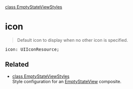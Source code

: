 [class EmptyStateViewStyles](EmptyStateViewStyles.md)

# icon

> Default icon to display when no other icon is specified.

<pre class="docgen_signature">icon: UIIconResource;</pre>

## Related

- [<!--{ref:class}-->class EmptyStateViewStyles](EmptyStateViewStyles.md) \
    Style configuration for an [EmptyStateView](EmptyStateView.md) composite.
